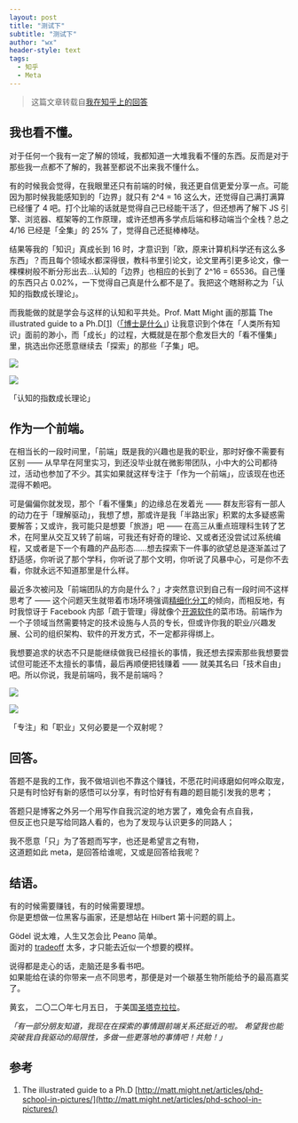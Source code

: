 ```yaml
---
layout: post
title: "测试下"
subtitle: "测试下"
author: "wx"
header-style: text
tags:
  - 知乎
  - Meta
---
```


> 这篇文章转载自[我在知乎上的回答](https://www.zhihu.com/question/403735935/answer/1321904076)

我也看不懂。
------

对于任何一个我有一定了解的领域，我都知道一大堆我看不懂的东西。反而是对于那些我一点都不了解的，我甚至都说不出来我不懂什么。

有的时候我会觉得，在我眼里还只有前端的时候，我还更自信更爱分享一点。可能因为那时候我能感知到的「边界」就只有 2^4 = 16 这么大，还觉得自己满打满算已经懂了 4 吧。打个比喻的话就是觉得自己已经能干活了，但还想再了解下 JS 引擎、浏览器、框架等的工作原理，或许还想再多学点后端和移动端当个全栈？总之 4/16 已经是「全集」的 25% 了，觉得自己还挺棒棒哒。

结果等我的「知识」真成长到 16 时，才意识到「欧，原来计算机科学还有这么多东西」？而且每个领域水都深得很，教科书里引论文，论文里再引更多论文，像一棵棵树般不断分形出去…认知的「边界」也相应的长到了 2^16 = 65536。自己懂的东西只占 0.02%，一下觉得自己真是什么都不是了。我把这个瞎掰称之为「认知的指数成长理论」。

而我能做的就是学会与这样的认知和平共处。Prof. Matt Might 画的那篇 The illustrated guide to a Ph.D[\[1\]](#ref_1)（[「博士是什么」](https://zhuanlan.zhihu.com/p/19789670)) 让我意识到个体在「人类所有知识」面前的渺小，而「成长」的过程，大概就是在那个愈发巨大的「看不懂集」里，挑选出你还愿意继续去「探索」的那些「子集」吧。

![](https://picx.zhimg.com/50/v2-9557bd0507ca70f7afd075730f31a2e3_720w.jpg?source=1940ef5c)

![](https://picx.zhimg.com/80/v2-9557bd0507ca70f7afd075730f31a2e3_720w.jpg?source=1940ef5c)

「认知的指数成长理论」

作为一个前端。
-------

在相当长的一段时间里，「前端」既是我的兴趣也是我的职业，那时好像不需要有区别 —— 从早早在阿里实习，到还没毕业就在微影带团队，小中大的公司都待过，活动也参加了不少。其实如果就这样专注于「作为一个前端」，应该现在也还混得不赖吧。

可是偏偏你就发现，那个「看不懂集」的边缘总在发着光 —— 群友形容有一部人的动力在于「理解驱动」，我想了想，那或许是我「半路出家」积累的太多疑惑需要解答；又或许，我可能只是想要「旅游」吧 —— 在高三从重点班理科生转了艺术，在阿里从交互又转了前端，可我还有好奇的理论、又或者还没尝试过系统编程，又或者是下一个有趣的产品形态……想去探索下一件事的欲望总是逐渐盖过了舒适感，你听说了那个学科，你听说了那个文明，你听说了风暴中心，可是你不去看，你就永远不知道那里是什么样。

最近多次被问及「前端团队的方向是什么？」才突然意识到自己有一段时间不这样思考了 —— 这个问题天生就带着市场环境强调[精细化分工](https://www.zhihu.com/search?q=%E7%B2%BE%E7%BB%86%E5%8C%96%E5%88%86%E5%B7%A5&search_source=Entity&hybrid_search_source=Entity&hybrid_search_extra=%7B%22sourceType%22%3A%22answer%22%2C%22sourceId%22%3A1321904076%7D)的倾向，而相反地，有时我惊讶于 Facebook 内部「疏于管理」得就像个[开源软件](https://www.zhihu.com/search?q=%E5%BC%80%E6%BA%90%E8%BD%AF%E4%BB%B6&search_source=Entity&hybrid_search_source=Entity&hybrid_search_extra=%7B%22sourceType%22%3A%22answer%22%2C%22sourceId%22%3A1321904076%7D)的菜市场。前端作为一个子领域当然需要特定的技术设施与人员的专长，但或许你我的职业/兴趣发展、公司的组织架构、软件的开发方式，不一定都非得绑上。

我想要追求的状态不只是能继续做我已经擅长的事情，我还想去探索那些我想要尝试但可能还不太擅长的事情，最后再顺便把钱赚着 —— 就美其名曰「技术自由」吧。所以你说，我是前端吗，我不是前端吗？

![](https://pic4.zhimg.com/50/v2-6caf0e597779eb690dffe71c0c610f54_720w.jpg?source=1940ef5c)

![](https://pic4.zhimg.com/80/v2-6caf0e597779eb690dffe71c0c610f54_720w.jpg?source=1940ef5c)

「专注」和「职业」又何必要是一个双射呢？



回答。
---

答题不是我的工作，我不做培训也不靠这个赚钱，不愿花时间琢磨如何哗众取宠，  
只是有时恰好有新的感悟可以分享，有时恰好有有趣的题目能引发我的思考；

答题只是博客之外另一个用写作自我沉淀的地方罢了，难免会有点自我，  
但反正也只是写给同路人看的，也为了发现与认识更多的同路人；

我不愿意「只」为了答题而写字，也还是希望言之有物，  
这道题如此 meta，是回答给谁呢，又或是回答给我呢？

结语。
---

有的时候需要赚钱，有的时候需要理想。  
你是更想做一位黑客与画家，还是想站在 Hilbert 第十问题的肩上。

Gödel 说太难，人生又怎会比 Peano 简单。  
面对的 [tradeoff](https://www.zhihu.com/search?q=tradeoff&search_source=Entity&hybrid_search_source=Entity&hybrid_search_extra=%7B%22sourceType%22%3A%22answer%22%2C%22sourceId%22%3A1321904076%7D) 太多，才只能去近似一个想要的模样。

说得都是走心的话，走脑还是多看书吧。  
如果能给在读的你带来一点不同思考，那便是对一个碳基生物所能给予的最高嘉奖了。



黄玄，
二〇二〇年七月五日，
于美国[圣塔克拉拉](https://www.zhihu.com/search?q=%E5%9C%A3%E5%A1%94%E5%85%8B%E6%8B%89%E6%8B%89&search_source=Entity&hybrid_search_source=Entity&hybrid_search_extra=%7B%22sourceType%22%3A%22answer%22%2C%22sourceId%22%3A1321904076%7D)。


_「有一部分朋友知道，我现在在探索的事情跟前端关系还挺近的啦。_
_希望我也能突破我自我驱动的局限性，多做一些更落地的事情吧！共勉！」_

参考
--

1.  The illustrated guide to a Ph.D [http://matt.might.net/articles/phd-school-in-pictures/](http://matt.might.net/articles/phd-school-in-pictures/)

